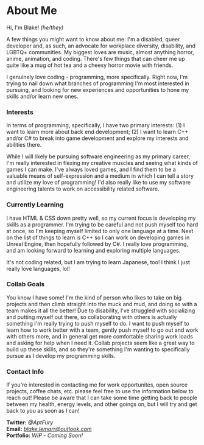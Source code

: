 <!---
ABOUT ME
--->
# About Me

Hi, I'm Blake! <i>(he/they)</i>

A few things you might want to know about me: I'm a disabled, queer developer and, as such, an advocate for workplace diversity, disability, and LGBTQ+ communities. My biggest loves are music, almost anything horror, anime, animation, and coding. There's few things that can cheer me up quite like a mug of hot tea and a cheesy horror movie with friends.

I genuinely love coding - programming, more specifically. Right now, I'm trying to nail down what branches of programming I'm most interested in pursuing, and looking for new experiences and opportunities to hone my skills and/or learn new ones.

<!---
INTERESTS
--->

### Interests

In terms of programming, specifically, I have two primary interests: (1) I want to learn more about back end development; (2) I want to learn C++ and/or C# to break into game development and explore my interests and abilities there.

While I will likely be pursuing software engineering as my primary career, I'm really interested in flexing my creative muscles and seeing what kinds of games I can make. I've always loved games, and I find them to be a valuable means of self-expression and a medium in which I can tell a story and utilize my love of programming! I'd also really like to use my software engineering talents to work on accessibility related software.

<!---
CURRENTLY LEARNING
--->

### Currently Learning

I have HTML & CSS down pretty well, so my current focus is developing my skills as a programmer. I'm trying to be careful and not push myself too hard at once, so I'm keeping myself limited to only one language at a time. Next on the list of things to learn is C++ so I can work on developing games in Unreal Engine, then hopefully followed by C#. I really love programming, and am looking forward to learning and exploring multiple languages.

It's not coding related, but I am trying to learn Japanese, too! I think I just really love languages, lol!

<!---
COLLAB GOALS
--->

### Collab Goals

You know I have some! I'm the kind of person who likes to take on big projects and then climb straight into the muck and mud, and doing so with a team makes it all the better! Due to disability, I've struggled with socializing and putting myself out there, so collaborating with others is actually something I'm really trying to push myself to do. I want to push myself to learn how to work better with a team, gently push myself to go out and work with others more, and in general get more comfortable sharing work loads and asking for help when I need it. Collab projects seem like a great way to build up these skills, and so they're something I'm wanting to specifically pursue as I develop my programming skills.

<!---
CONTACT ME
--->

### Contact Info

If you're interested in contacting me for work opportunites, open source projects, coffee chats, etc. please feel free to use the information below to reach out! Please be aware that I can take some time getting back to people between my health, energy levels, and other goings on, but I will try and get back to you as soon as I can!

<b>Twitter:</b> <i>@AptFury</i><br>
<b>Email:</b> <i>blake.lemarr@outlook.com</i><br>
<b>Portfolio:</b> <i>WIP - Coming Soon!</i><br>
